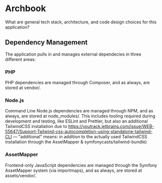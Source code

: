 #  Archbook

What are general tech stack, architecture, and code design choices for this application?


## Dependency Management

The application pulls in and manages external dependecies in three different areas:


### PHP

PHP dependencies are managed through Composer, and as always, are stored at vendor/.


### Node.js
Command Line Node.js dependencies are managed through NPM, and as always, are stored at node_modules/. This includes tooling required during development and testing, like ESLint and Prettier, but also an additional TailwindCSS installation due to https://youtrack.jetbrains.com/issue/WEB-55647/Support-Tailwind-css-autocompletion-using-standalone-tailwind-CLI — "additional" means: in addition to the actually used TailwindCSS installation through the AssetMapper & symfonycasts/tailwind-bundle)


### AssetMapper
Frontend-only JavaScript dependencies are managed through the Symfony AssetMapper system (via importmaps), and as always, are stored at assets/vendor/.
